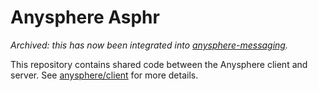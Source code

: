 # Anysphere Asphr

*Archived: this has now been integrated into [anysphere-messaging](https://github.com/anysphere/anysphere-messaging).*

This repository contains shared code between the Anysphere client and server. See [anysphere/client](https://github.com/anysphere/client) for more details.
